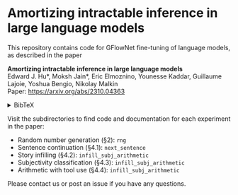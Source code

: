 # Amortizing intractable inference in large language models

This repository contains code for GFlowNet fine-tuning of language models, as described in the paper

**Amortizing intractable inference in large language models**<br />
Edward J. Hu*, Moksh Jain*, Eric Elmoznino, Younesse Kaddar, Guillaume Lajoie, Yoshua Bengio, Nikolay Malkin <br/>
Paper: https://arxiv.org/abs/2310.04363
<details>
<summary>
BibTeX
</summary>
  
```bibtex
@article{hu2023amortizing,
  title={Amortizing intractable inference in large language models},
  author={Hu, Edward J. and Jain, Moksh and Elmoznino, Eric and Kaddar, Younesse and Lajoie, Guillaume and Bengio, Yoshua and Malkin, Nikolay},
  year={2023},
  journal={arXiv preprint 2310.04363}
}
```
</details>

Visit the subdirectories to find code and documentation for each experiment in the paper:
- Random number generation (§2): `rng`
- Sentence continuation (§4.1): `next_sentence`
- Story infilling (§4.2): `infill_subj_arithmetic`
- Subjectivity classification (§4.3): `infill_subj_arithmetic`
- Arithmetic with tool use (§4.4): `infill_subj_arithmetic`

Please contact us or post an issue if you have any questions.
